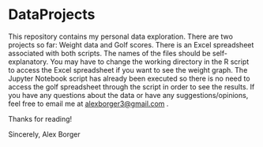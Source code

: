# DataProjects

This repository contains my personal data exploration.  There are two projects so far:  Weight data and Golf scores.  There is an Excel spreadsheet associated with both scripts.  The names of the files should be self-explanatory.  You may have to change the working directory in the R script to access the Excel spreadsheet if you want to see the weight graph.  The Jupyter Notebook script has already been executed so there is no need to access the golf spreadsheet through the script in order to see the results.  If you have any questions about the data or have any suggestions/opinions, feel free to email me at alexborger3@gmail.com .  

Thanks for reading!

Sincerely,
Alex Borger
